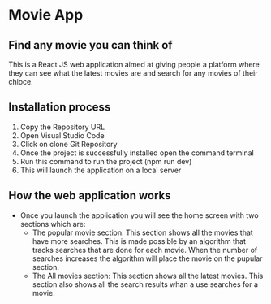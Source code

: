# Movie App
## Find any movie you can think of
This is a React JS web application aimed at giving people a platform where they can see what the latest movies are and search for any movies of their chioce.

## Installation process
1. Copy the Repository URL
2. Open Visual Studio Code
3. Click on clone Git Repository
4. Once the project is successfully installed open the command terminal
5. Run this command to run the project (npm run dev) 
6. This will launch the application on a local server

## How the web application works
* Once you launch the application you will see the home screen with two sections which are:
  - The popular movie section: This section shows all the movies that have more searches. This is made possible by an algorithm that tracks searches that are done for each movie. When the number of searches increases the algorithm will place the movie on the pupular section.
  - The All movies section: This section shows all the latest movies. This section also shows all the search results whan a use searches for a movie.


